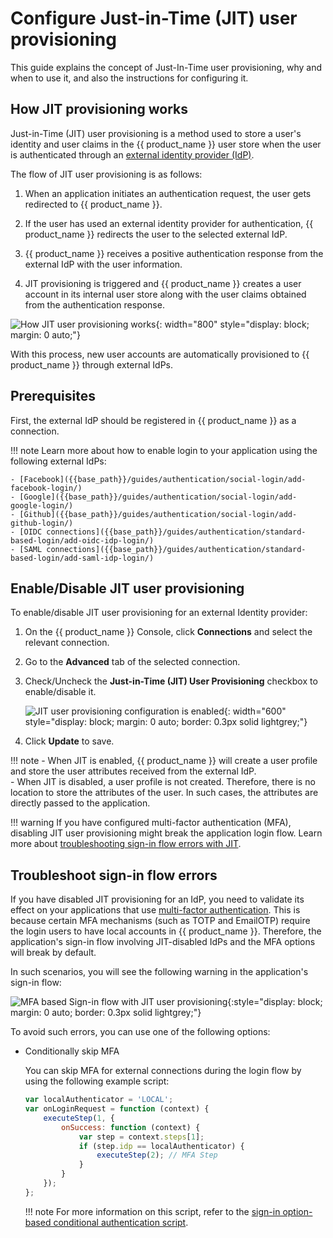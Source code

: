 # Configure Just-in-Time (JIT) user provisioning

This guide explains the concept of Just-In-Time user provisioning, why and when to use it, and also the instructions for configuring it.

## How JIT provisioning works

Just-in-Time (JIT) user provisioning is a method used to store a user's identity and user claims in the {{ product_name }} user store when the user is authenticated through an [external identity provider (IdP)]({{base_path}}/guides/authentication/#manage-connections).

The flow of JIT user provisioning is as follows:

1. When an application initiates an authentication request, the user gets redirected to {{ product_name }}.

2. If the user has used an external identity provider for authentication, {{ product_name }} redirects the user to the selected external IdP.

3. {{ product_name }} receives a positive authentication response from the external IdP with the user information.

4. JIT provisioning is triggered and {{ product_name }} creates a user account in its internal user store along with the user claims obtained from the authentication response.

![How JIT user provisioning works]({{base_path}}/assets/img/guides/jit-provisioning/how-jit-works.png){: width="800" style="display: block; margin: 0 auto;"}

With this process, new user accounts are automatically provisioned to {{ product_name }} through external IdPs.

## Prerequisites

First, the external IdP should be registered in {{ product_name }} as a connection.

!!! note
    Learn more about how to enable login to your application using the following external IdPs:

    - [Facebook]({{base_path}}/guides/authentication/social-login/add-facebook-login/)
    - [Google]({{base_path}}/guides/authentication/social-login/add-google-login/)
    - [Github]({{base_path}}/guides/authentication/social-login/add-github-login/)
    - [OIDC connections]({{base_path}}/guides/authentication/standard-based-login/add-oidc-idp-login/)
    - [SAML connections]({{base_path}}/guides/authentication/standard-based-login/add-saml-idp-login/)

## Enable/Disable JIT user provisioning

To enable/disable JIT user provisioning for an external Identity provider:

1. On the {{ product_name }} Console, click **Connections** and select the relevant connection.

2. Go to the **Advanced** tab of the selected connection.

3. Check/Uncheck the **Just-in-Time (JIT) User Provisioning** checkbox to enable/disable it.

    ![JIT user provisioning configuration is enabled]({{base_path}}/assets/img/guides/jit-provisioning/jit-enabled.png){: width="600" style="display: block; margin: 0 auto; border: 0.3px solid lightgrey;"}

4. Click **Update** to save.

!!! note
    - When JIT is enabled, {{ product_name }} will create a user profile and store the user attributes received from the external IdP.
    <br />
    - When JIT is disabled, a user profile is not created. Therefore, there is no location to store the attributes of the user. In such cases, the attributes are directly passed to the application.

!!! warning
    If you have configured multi-factor authentication (MFA), disabling JIT user provisioning might break the application login flow. Learn more about [troubleshooting sign-in flow errors with JIT](#troubleshoot-sign-in-flow-errors).

## Troubleshoot sign-in flow errors

If you have disabled JIT provisioning for an IdP, you need to validate its effect on your applications that use [multi-factor authentication]({{base_path}}/guides/authentication/mfa/). This is because certain MFA mechanisms (such as TOTP and EmailOTP) require the login users to have local accounts in {{ product_name }}.
Therefore, the application's sign-in flow involving JIT-disabled IdPs and the MFA options will break by default.

In such scenarios, you will see the following warning in the application's sign-in flow:

![MFA based Sign-in flow with JIT user provisioning]({{base_path}}/assets/img/guides/jit-provisioning/jit-mfa-conflict.png){:style="display: block; margin: 0 auto; border: 0.3px solid lightgrey;"}

To avoid such errors, you can use one of the following options:

- Conditionally skip MFA

    You can skip MFA for external connections during the login flow by using the
    following example script:

    ```js
    var localAuthenticator = 'LOCAL';
    var onLoginRequest = function (context) {
        executeStep(1, {
            onSuccess: function (context) {
                var step = context.steps[1];
                if (step.idp == localAuthenticator) {
                    executeStep(2); // MFA Step
                }
            }
        });
    };
    ```

    !!! note
        For more information on this script, refer to the [sign-in option-based conditional authentication script]({{base_path}}/guides/authentication/conditional-auth/sign-in-option-based-template/#how-it-works).
